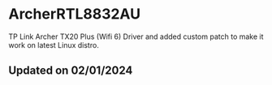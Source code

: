 # ArcherRTL8832AU
TP Link Archer TX20 Plus (Wifi 6) Driver and added custom patch to make it work on latest Linux distro. 

## Updated on 02/01/2024 ##